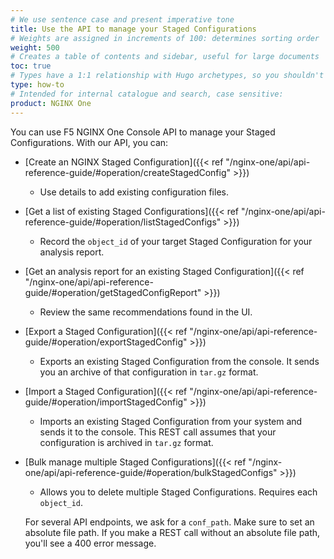 ```yaml
---
# We use sentence case and present imperative tone
title: Use the API to manage your Staged Configurations
# Weights are assigned in increments of 100: determines sorting order
weight: 500
# Creates a table of contents and sidebar, useful for large documents
toc: true
# Types have a 1:1 relationship with Hugo archetypes, so you shouldn't need to change this
type: how-to
# Intended for internal catalogue and search, case sensitive:
product: NGINX One
---
```


You can use F5 NGINX One Console API to manage your Staged Configurations. With our API, you can:

- [Create an NGINX Staged Configuration]({{< ref "/nginx-one/api/api-reference-guide/#operation/createStagedConfig" >}})
  - Use details to add existing configuration files.
- [Get a list of existing Staged Configurations]({{< ref "/nginx-one/api/api-reference-guide/#operation/listStagedConfigs" >}})
  - Record the `object_id` of your target Staged Configuration for your analysis report.
- [Get an analysis report for an existing Staged Configuration]({{< ref "/nginx-one/api/api-reference-guide/#operation/getStagedConfigReport" >}})
  - Review the same recommendations found in the UI.
- [Export a Staged Configuration]({{< ref "/nginx-one/api/api-reference-guide/#operation/exportStagedConfig" >}})
  - Exports an existing Staged Configuration from the console. It sends you an archive of that configuration in `tar.gz` format.
- [Import a Staged Configuration]({{< ref "/nginx-one/api/api-reference-guide/#operation/importStagedConfig" >}})
  - Imports an existing Staged Configuration from your system and sends it to the console. This REST call assumes that your configuration is archived in `tar.gz` format.
- [Bulk manage multiple Staged Configurations]({{< ref "/nginx-one/api/api-reference-guide/#operation/bulkStagedConfigs" >}})
  - Allows you to delete multiple Staged Configurations. Requires each `object_id`.
  
  For several API endpoints, we ask for a `conf_path`. Make sure to set an absolute file path. If you make a REST call without an absolute file path, you'll see a 400 error message.
